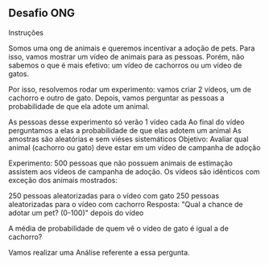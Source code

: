 ## Desafio ONG
Instruções

Somos uma ong de animais e queremos incentivar a adoção de pets. Para isso, vamos mostrar um vídeo de animais para as pessoas. Porém, não sabemos o que é mais efetivo: um vídeo de cachorros ou um vídeo de gatos.

Por isso, resolvemos rodar um experimento: vamos criar 2 vídeos, um de cachorro e outro de gato. Depois, vamos perguntar as pessoas a probabilidade de que ela adote um animal.

As pessoas desse experimento só verão 1 vídeo cada Ao final do vídeo perguntamos a elas a probabilidade de que elas adotem um animal As amostras são aleatórias e sem viéses sistemáticos Objetivo: Avaliar qual animal (cachorro ou gato) deve estar em um vídeo de campanha de adoção

Experimento: 500 pessoas que não possuem animais de estimação assistem aos vídeos de campanha de adoção. Os vídeos são idênticos com exceção dos animais mostrados:

250 pessoas aleatorizadas para o vídeo com gato 250 pessoas aleatorizadas para o vídeo com cachorro Resposta: "Qual a chance de adotar um pet? (0-100)" depois do vídeo

A média de probabilidade de quem vê o vídeo de gato é igual a de cachorro?

Vamos realizar uma Análise referente a essa pergunta. 
